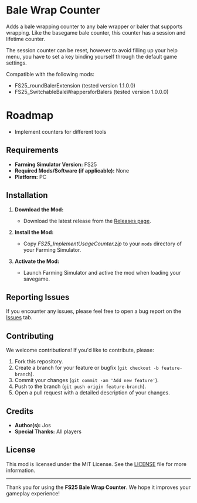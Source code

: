 # Bale Wrap Counter

Adds a bale wrapping counter to any bale wrapper or baler that supports wrapping.
Like the basegame bale counter, this counter has a session and lifetime counter.

The session counter can be reset, however to avoid filling up your help menu, you have to set a key binding yourself through the default game settings.

Compatible with the following mods:
- FS25_roundBalerExtension (tested version 1.1.0.0)
- FS25_SwitchableBaleWrappersforBalers (tested version 1.0.0.0)

# Roadmap

- Implement counters for different tools

## Requirements

- **Farming Simulator Version:** FS25
- **Required Mods/Software (if applicable):** None
- **Platform:** PC

## Installation

1. **Download the Mod:**
    - Download the latest release from the [Releases page](https://github.com/Jos-Modding/FS25_ImplementUsageCounter/releases).

2. **Install the Mod:**
    - Copy _FS25_ImplementUsageCounter.zip_ to your `mods` directory of your Farming Simulator.

3. **Activate the Mod:**
    - Launch Farming Simulator and active the mod when loading your savegame.

## Reporting Issues

If you encounter any issues, please feel free to open a bug report on the [Issues](https://github.com/Jos-Modding/FS25_ImplementUsageCounter/issues) tab.

## Contributing

We welcome contributions! If you'd like to contribute, please:

1. Fork this repository.
2. Create a branch for your feature or bugfix (`git checkout -b feature-branch`).
3. Commit your changes (`git commit -am 'Add new feature'`).
4. Push to the branch (`git push origin feature-branch`).
5. Open a pull request with a detailed description of your changes.

## Credits

- **Author(s):** Jos
- **Special Thanks:** All players

## License

This mod is licensed under the MIT License. See the [LICENSE](https://github.com/Jos-Modding/FS25_ImplementUsageCounter/blob/main/LICENSE) file for more information.

---

Thank you for using the **FS25 Bale Wrap Counter**. We hope it improves your gameplay experience!
